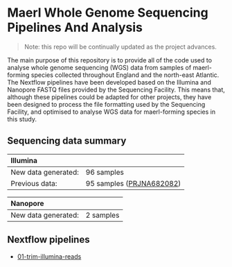 # Maerl Whole Genome Sequencing Pipelines And Analysis

> Note: this repo will be continually updated as the project advances. 

The main purpose of this repository is to provide all of the code used to analyse whole genome sequencing (WGS) data from samples of maerl-forming species collected throughout England and the north-east Atlantic. The Nextflow pipelines have been developed based on the Illumina and Nanopore FASTQ files provided by the Sequencing Facility. This means that, although these pipelines could be adapted for other projects, they have been designed to process the file formatting used by the Sequencing Facility, and optimised to analyse WGS data for maerl-forming species in this study.

## Sequencing data summary

| **Illumina** |  | 
| :- | :-
| New data generated: | 96 samples
| Previous data: | 95 samples ([PRJNA682082](https://www.ncbi.nlm.nih.gov/bioproject/PRJNA682082))

| **Nanopore** |  | 
| :- | :-
| New data generated: | 2 samples


## Nextflow pipelines
- [01-trim-illumina-reads](https://github.com/Tom-Jenkins/maerl-wgs-pipelines/blob/main/docs/01-trim-illumina-reads.md)



